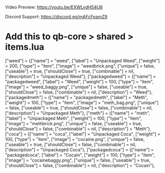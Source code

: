 Video Preview: https://youtu.be/EXWLvdHS4U8

Discord Support: https://discord.gg/mAFcFpamZ9

# Add this to qb-core > shared > items.lua


["weed"] 						 = {["name"] = "weed", 			 		    	["label"] = "Unpackaged Weed", 	  		["weight"] = 200, 	  	["type"] = "item", 		["image"] = "weedbrick.png", 				["unique"] = false, 	  ["useable"] = true, 	["shouldClose"] = true,        ["combinable"] = nil,   ["description"] = "Unpackaged Weed"},
	["packagedweed"]				 = {["name"] = "packagedweed", 					["label"] = "Weed", 		    		["weight"] = 100, 		["type"] = "item", 		["image"] = "weed_baggy.png", 		["unique"] = false, 	  ["useable"] = true, 	["shouldClose"] = false,	   ["combinable"] = nil,   ["description"] = "Weed"},
	["packagedmeth"]				 = {["name"] = "packagedmeth", 					["label"] = "Meth", 		    		["weight"] = 100, 		["type"] = "item", 		["image"] = "meth_bag.png", 		["unique"] = false, 	  ["useable"] = true, 	["shouldClose"] = false,	   ["combinable"] = nil,   ["description"] = "Unpackaged Meth"},
	["meth"] 						 = {["name"] = "meth", 			  			  	["label"] = "Unpackaged Meth", 	  		["weight"] = 100, 		["type"] = "item", 		["image"] = "methbrick.png", 				["unique"] = false, 	  ["useable"] = true, 	["shouldClose"] = false,	   ["combinable"] = nil,   ["description"] = "Meth"},
	["coca"] 						 = {["name"] = "coca", 			  	  			["label"] = "Unpackaged Coca",   		["weight"] = 100, 		["type"] = "item", 		["image"] = "cocaine.png", 				["unique"] = false, 	  ["useable"] = true, 	["shouldClose"] = false,	   ["combinable"] = nil,   ["description"] = "Unpackaged Coca"},
	["packagedcoca"] 				 = {["name"] = "packagedcoca", 					["label"] = "Cocain", 	   	    		["weight"] = 100, 		["type"] = "item", 		["image"] = "cocainebaggy.png", 		["unique"] = false, 	  ["useable"] = true, 	["shouldClose"] = false,	   ["combinable"] = nil,   ["description"] = "Cocain"},
